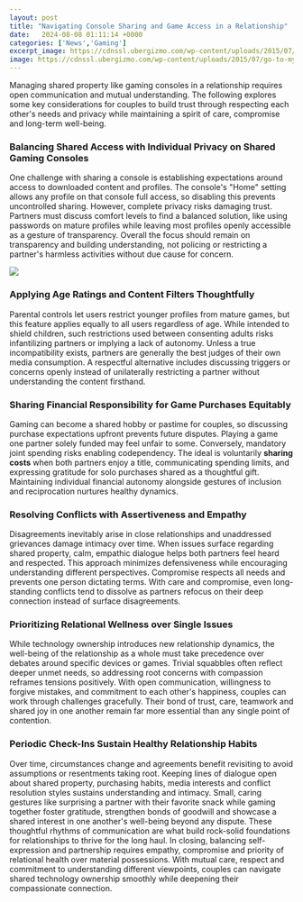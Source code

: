 ```yaml
---
layout: post
title: "Navigating Console Sharing and Game Access in a Relationship"
date:   2024-08-08 01:11:14 +0000
categories: ['News','Gaming']
excerpt_image: https://cdnssl.ubergizmo.com/wp-content/uploads/2015/07/go-to-my-xbox.jpg
image: https://cdnssl.ubergizmo.com/wp-content/uploads/2015/07/go-to-my-xbox.jpg
---
```


Managing shared property like gaming consoles in a relationship requires open communication and mutual understanding. The following explores some key considerations for couples to build trust through respecting each other's needs and privacy while maintaining a spirit of care, compromise and long-term well-being. 
### **Balancing Shared Access with Individual Privacy on Shared Gaming Consoles**
One challenge with sharing a console is establishing expectations around access to downloaded content and profiles. The console's "Home" setting allows any profile on that console full access, so disabling this prevents uncontrolled sharing. However, complete privacy risks damaging trust. Partners must discuss comfort levels to find a balanced solution, like using passwords on mature profiles while leaving most profiles openly accessible as a gesture of transparency. Overall the focus should remain on transparency and building understanding, not policing or restricting a partner's harmless activities without due cause for concern.

![](https://cdn.appuals.com/wp-content/uploads/2023/05/ps5-console-sharing.png)
### **Applying Age Ratings and Content Filters Thoughtfully** 
Parental controls let users restrict younger profiles from mature games, but this feature applies equally to all users regardless of age. While intended to shield children, such restrictions used between consenting adults risks infantilizing partners or implying a lack of autonomy. Unless a true incompatibility exists, partners are generally the best judges of their own media consumption. A respectful alternative includes discussing triggers or concerns openly instead of unilaterally restricting a partner without understanding the content firsthand.
### **Sharing Financial Responsibility for Game Purchases Equitably** 
Gaming can become a shared hobby or pastime for couples, so discussing purchase expectations upfront prevents future disputes. Playing a game one partner solely funded may feel unfair to some. Conversely, mandatory joint spending risks enabling codependency. The ideal is voluntarily **sharing costs** when both partners enjoy a title, communicating spending limits, and expressing gratitude for solo purchases shared as a thoughtful gift. Maintaining individual financial autonomy alongside gestures of inclusion and reciprocation nurtures healthy dynamics.  
### **Resolving Conflicts with Assertiveness and Empathy**
Disagreements inevitably arise in close relationships and unaddressed grievances damage intimacy over time. When issues surface regarding shared property, calm, empathic dialogue helps both partners feel heard and respected. This approach minimizes defensiveness while encouraging understanding different perspectives. Compromise respects all needs and prevents one person dictating terms. With care and compromise, even long-standing conflicts tend to dissolve as partners refocus on their deep connection instead of surface disagreements. 
### **Prioritizing Relational Wellness over Single Issues** 
While technology ownership introduces new relationship dynamics, the well-being of the relationship as a whole must take precedence over debates around specific devices or games. Trivial squabbles often reflect deeper unmet needs, so addressing root concerns with compassion reframes tensions positively. With open communication, willingness to forgive mistakes, and commitment to each other's happiness, couples can work through challenges gracefully. Their bond of trust, care, teamwork and shared joy in one another remain far more essential than any single point of contention.
### **Periodic Check-Ins Sustain Healthy Relationship Habits**
Over time, circumstances change and agreements benefit revisiting to avoid assumptions or resentments taking root. Keeping lines of dialogue open about shared property, purchasing habits, media interests and conflict resolution styles sustains understanding and intimacy. Small, caring gestures like surprising a partner with their favorite snack while gaming together foster gratitude, strengthen bonds of goodwill and showcase a shared interest in one another's well-being beyond any dispute. These thoughtful rhythms of communication are what build rock-solid foundations for relationships to thrive for the long haul.
In closing, balancing self-expression and partnership requires empathy, compromise and priority of relational health over material possessions. With mutual care, respect and commitment to understanding different viewpoints, couples can navigate shared technology ownership smoothly while deepening their compassionate connection.